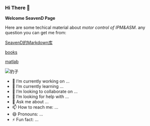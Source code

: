 ### Hi There 👋


**Welcome SeavenD Page**

Here are some techical material about *motor control of IPM&ASM*.
any question you can get me from:

[SeavenD的Markdown库](https://github.com/SeavenD/books/README.md)

[books](https://github.com/SeavenD/books)

[matlab](https://github.com/SeavenD/matlab-script/blob/master)

![豹子](https://github.com/SeavenD/matlab-script/dd.png)

- 🔭 I’m currently working on ...
- 🌱 I’m currently learning ...
- 👯 I’m looking to collaborate on ...
- 🤔 I’m looking for help with ...
- 💬 Ask me about ...
- 📫 How to reach me: ...
- 😄 Pronouns: ...
- ⚡ Fun fact: ...
